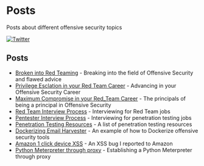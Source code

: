 # Posts
Posts about different offensive security topics

 [![Twitter](https://img.shields.io/badge/twitter-sneakerhax-38A1F3?logo=twitter)](https://twitter.com/sneakerhax)
 
 ## Posts

* [Broken into Red Teaming](https://github.com/sneakerhax/Posts/blob/main/posts/Broken_into_Red_Teaming.md) - Breaking into the field of Offensive Security and flawed advice
* [Privilege Esclation in your Red Team Career](https://github.com/sneakerhax/Posts/blob/main/posts/Privilege_Escalation_in_your_Red_Team_career.md) - Advancing in your Offensive Security Career
* [Maximum Compromise in your Red_Team Career](https://github.com/sneakerhax/Posts/blob/main/posts/Maximum_Compromise_in_your_Red_Team_career.md) - The principals of being a principal in Offensive Security
* [Red Team Interview Process](https://github.com/sneakerhax/Posts/blob/main/posts/Red_Team_Interview_Process.md) - Interviewing for Red Team jobs
* [Pentester Interview Process](https://github.com/sneakerhax/Posts/blob/main/posts/Pentester_Interview_Process.md) - Interviewing for penetration testing jobs
* [Penetration Testing Resources](https://github.com/sneakerhax/Posts/blob/main/posts/Penetration_Testing_Resources.md) - A list of penetration testing resources
* [Dockerizing Email Harvester](https://github.com/sneakerhax/Posts/blob/main/posts/Dockerizing_Email_Harvester.md) - An example of how to Dockerize offensive security tools
* [Amazon 1 click device XSS](https://github.com/sneakerhax/Posts/blob/main/posts/Amazon_1_click_device_XSS.md) - An XSS bug I reported to Amazon
* [Python Meterpreter through proxy](https://github.com/sneakerhax/Posts/blob/main/posts/Python_Meterpreter_through_Proxy.md) - Establishing a Python Meterpreter through proxy
